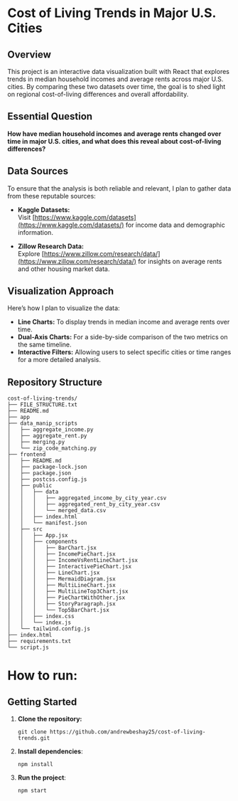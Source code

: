 # Cost of Living Trends in Major U.S. Cities

## Overview
This project is an interactive data visualization built with React that explores trends in median household incomes and average rents across major U.S. cities. By comparing these two datasets over time, the goal is to shed light on regional cost-of-living differences and overall affordability.

## Essential Question
**How have median household incomes and average rents changed over time in major U.S. cities, and what does this reveal about cost-of-living differences?**

## Data Sources
To ensure that the analysis is both reliable and relevant, I plan to gather data from these reputable sources:

- **Kaggle Datasets:**  
  Visit [https://www.kaggle.com/datasets](https://www.kaggle.com/datasets/) for income data and demographic information.

- **Zillow Research Data:**  
  Explore [https://www.zillow.com/research/data/](https://www.zillow.com/research/data/) for insights on average rents and other housing market data.

## Visualization Approach
Here’s how I plan to visualize the data:
- **Line Charts:** To display trends in median income and average rents over time.
- **Dual-Axis Charts:** For a side-by-side comparison of the two metrics on the same timeline.
- **Interactive Filters:** Allowing users to select specific cities or time ranges for a more detailed analysis.

## Repository Structure
```
cost-of-living-trends/
├── FILE_STRUCTURE.txt
├── README.md
├── app
├── data_manip_scripts
│   ├── aggregate_income.py
│   ├── aggregate_rent.py
│   ├── merging.py
│   └── zip_code_matching.py
├── frontend
│   ├── README.md
│   ├── package-lock.json
│   ├── package.json
│   ├── postcss.config.js
│   ├── public
│   │   ├── data
│   │   │   ├── aggregated_income_by_city_year.csv
│   │   │   ├── aggregated_rent_by_city_year.csv
│   │   │   └── merged_data.csv
│   │   ├── index.html
│   │   └── manifest.json
│   ├── src
│   │   ├── App.jsx
│   │   ├── components
│   │   │   ├── BarChart.jsx
│   │   │   ├── IncomePieChart.jsx
│   │   │   ├── IncomeVsRentLineChart.jsx
│   │   │   ├── InteractivePieChart.jsx
│   │   │   ├── LineChart.jsx
│   │   │   ├── MermaidDiagram.jsx
│   │   │   ├── MultiLineChart.jsx
│   │   │   ├── MultiLineTop3Chart.jsx
│   │   │   ├── PieChartWithOther.jsx
│   │   │   ├── StoryParagraph.jsx
│   │   │   └── Top5BarChart.jsx
│   │   ├── index.css
│   │   └── index.js
│   └── tailwind.config.js
├── index.html
├── requirements.txt
└── script.js
```

# How to run:

## Getting Started
1. **Clone the repository:**
   ```
   git clone https://github.com/andrewbeshay25/cost-of-living-trends.git
   ```
2. **Install dependencies**:
    ```
    npm install
    ```
3. **Run the project**:
    ```
    npm start
    ```
